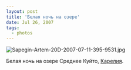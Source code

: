 ```yaml
---
layout: post
title: 'Белая ночь на озере'
date: Jul 26, 2007
tags:
  - photos
---
```


![Sapegin-Artem-20D-2007-07-11-395-9531.jpg](photo://466)

Белая ночь на озере Среднее Куйто, [Карелия](http://birdwatcher.ru/albums/kalevala/).
